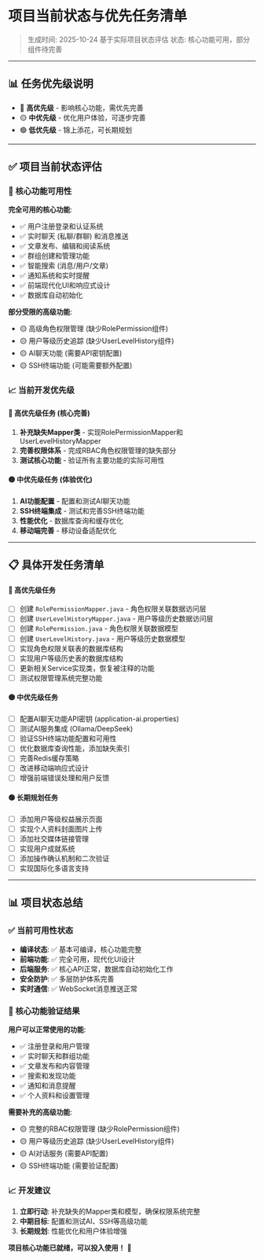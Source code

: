 # 项目当前状态与优先任务清单

> 生成时间: 2025-10-24
> 基于实际项目状态评估
> 状态: 核心功能可用，部分组件待完善

---

## 📊 任务优先级说明

- 🔴 **高优先级** - 影响核心功能，需优先完善
- 🟡 **中优先级** - 优化用户体验，可逐步完善
- 🟢 **低优先级** - 锦上添花，可长期规划

---

## ✅ 项目当前状态评估

### 🎯 核心功能可用性
**完全可用的核心功能**:
- ✅ 用户注册登录和认证系统
- ✅ 实时聊天 (私聊/群聊) 和消息推送
- ✅ 文章发布、编辑和阅读系统
- ✅ 群组创建和管理功能
- ✅ 智能搜索 (消息/用户/文章)
- ✅ 通知系统和实时提醒
- ✅ 前端现代化UI和响应式设计
- ✅ 数据库自动初始化

**部分受限的高级功能**:
- 🟡 高级角色权限管理 (缺少RolePermission组件)
- 🟡 用户等级历史追踪 (缺少UserLevelHistory组件)
- 🟡 AI聊天功能 (需要API密钥配置)
- 🟡 SSH终端功能 (可能需要额外配置)

### 📈 当前开发优先级

#### 🔴 高优先级任务 (核心完善)
1. **补充缺失Mapper类** - 实现RolePermissionMapper和UserLevelHistoryMapper
2. **完善权限体系** - 完成RBAC角色权限管理的缺失部分
3. **测试核心功能** - 验证所有主要功能的实际可用性

#### 🟡 中优先级任务 (体验优化)
1. **AI功能配置** - 配置和测试AI聊天功能
2. **SSH终端集成** - 测试和完善SSH终端功能
3. **性能优化** - 数据库查询和缓存优化
4. **移动端完善** - 移动设备适配优化

---

## 📋 具体开发任务清单

#### 🔴 高优先级任务
- [ ] 创建 `RolePermissionMapper.java` - 角色权限关联数据访问层
- [ ] 创建 `UserLevelHistoryMapper.java` - 用户等级历史数据访问层
- [ ] 创建 `RolePermission.java` - 角色权限关联数据模型
- [ ] 创建 `UserLevelHistory.java` - 用户等级历史数据模型
- [ ] 实现角色权限关联表的数据库结构
- [ ] 实现用户等级历史表的数据库结构
- [ ] 更新相关Service实现类，恢复被注释的功能
- [ ] 测试权限管理系统完整功能

#### 🟡 中优先级任务
- [ ] 配置AI聊天功能API密钥 (application-ai.properties)
- [ ] 测试AI服务集成 (Ollama/DeepSeek)
- [ ] 验证SSH终端功能配置和可用性
- [ ] 优化数据库查询性能，添加缺失索引
- [ ] 完善Redis缓存策略
- [ ] 改进移动端响应式设计
- [ ] 增强前端错误处理和用户反馈

#### 🟢 长期规划任务
- [ ] 添加用户等级权益展示页面
- [ ] 实现个人资料封面图片上传
- [ ] 添加社交媒体链接管理
- [ ] 实现用户成就系统
- [ ] 添加操作确认机制和二次验证
- [ ] 实现国际化多语言支持

---

## 📊 项目状态总结

### ✅ 当前可用性状态
- **编译状态**: ✅ 基本可编译，核心功能完整
- **前端功能**: ✅ 完全可用，现代化UI设计
- **后端服务**: ✅ 核心API正常，数据库自动初始化工作
- **安全防护**: ✅ 多层防护体系完善
- **实时通信**: ✅ WebSocket消息推送正常

### 🎯 核心功能验证结果
**用户可以正常使用的功能**:
- ✅ 注册登录和用户管理
- ✅ 实时聊天和群组功能
- ✅ 文章发布和内容管理
- ✅ 搜索和发现功能
- ✅ 通知和消息提醒
- ✅ 个人资料和设置管理

**需要补充的高级功能**:
- 🟡 完整的RBAC权限管理 (缺少RolePermission组件)
- 🟡 用户等级历史追踪 (缺少UserLevelHistory组件)
- 🟡 AI对话服务 (需要API配置)
- 🟡 SSH终端功能 (需要验证配置)

### 📈 开发建议
1. **立即行动**: 补充缺失的Mapper类和模型，确保权限系统完整
2. **中期目标**: 配置和测试AI、SSH等高级功能
3. **长期规划**: 性能优化和用户体验增强

**项目核心功能已就绪，可以投入使用！** 🎉